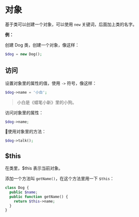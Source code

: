 # 对象

基于类可以创建一个对象，可以使用 `new` 关键词，后面加上类的名字。

**例：**

创建 Dog 类，创建一个对象，像这样：

```php
$dog = new Dog();
```

## 访问

设置对象里的属性的值，使用 `->` 符号，像这样：

```php
$dog->name = '小白';
```

> 小白是《蜡笔小新》里的小狗。

访问对象里的属性：

```php
$dog->name;
```

使用对象里的方法：

```php
$dog->talk();
```

## $this

在类里，$this 表示当前对象。

添加一个方法叫 `getName()`，在这个方法里用一下 `$this`：

```php
class Dog {
  public $name;
  public function getName() {
    return $this->name;
  }
}
```



